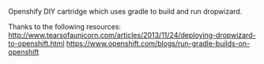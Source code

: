 Openshify DIY cartridge which uses gradle to build and run dropwizard.

Thanks to the following resources:
http://www.tearsofaunicorn.com/articles/2013/11/24/deploying-dropwizard-to-openshift.html
https://www.openshift.com/blogs/run-gradle-builds-on-openshift
